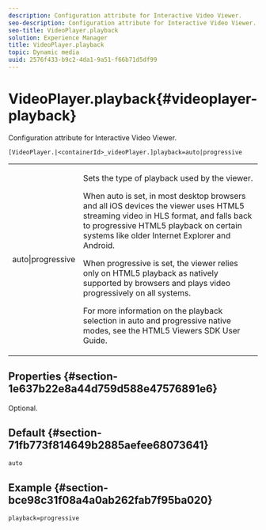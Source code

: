 ```yaml
---
description: Configuration attribute for Interactive Video Viewer.
seo-description: Configuration attribute for Interactive Video Viewer.
seo-title: VideoPlayer.playback
solution: Experience Manager
title: VideoPlayer.playback
topic: Dynamic media
uuid: 2576f433-b9c2-4da1-9a51-f66b71d5df99
---
```


# VideoPlayer.playback{#videoplayer-playback}

Configuration attribute for Interactive Video Viewer.

 `[VideoPlayer.|<containerId>_videoPlayer.]playback=auto|progressive`

<table id="table_441553CD34C94A58A9D7CBF772DEDDB6"> 
 <tbody> 
  <tr> 
   <td colname="col1"> <p> <span class="codeph"> auto|progressive</span> </p> </td> 
   <td colname="col2"> <p> Sets the type of playback used by the viewer. </p> <p>When <span class="codeph"> auto</span> is set, in most desktop browsers and all iOS devices the viewer uses HTML5 streaming video in HLS format, and falls back to progressive HTML5 playback on certain systems like older Internet Explorer and Android. </p> <p>When <span class="codeph"> progressive</span> is set, the viewer relies only on HTML5 playback as natively supported by browsers and plays video progressively on all systems. </p> <p>For more information on the playback selection in <span class="codeph"> auto</span> and <span class="codeph"> progressive</span> native modes, see the HTML5 Viewers SDK User Guide. </p> </td> 
  </tr> 
 </tbody> 
</table>

## Properties {#section-1e637b22e8a44d759d588e47576891e6}

Optional.

## Default {#section-71fb773f814649b2885aefee68073641}

`auto`

## Example {#section-bce98c31f08a4a0ab262fab7f95ba020}

`playback=progressive` 
